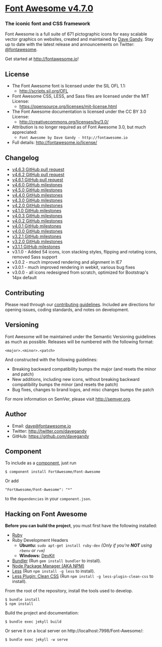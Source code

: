 # [Font Awesome v4.7.0](http://fontawesome.io)
### The iconic font and CSS framework

Font Awesome is a full suite of 671 pictographic icons for easy scalable vector graphics on websites,
created and maintained by [Dave Gandy](https://twitter.com/davegandy).
Stay up to date with the latest release and announcements on Twitter:
[@fontawesome](http://twitter.com/fontawesome).

Get started at http://fontawesome.io!

## License
- The Font Awesome font is licensed under the SIL OFL 1.1:
  - http://scripts.sil.org/OFL
- Font Awesome CSS, LESS, and Sass files are licensed under the MIT License:
  - https://opensource.org/licenses/mit-license.html
- The Font Awesome documentation is licensed under the CC BY 3.0 License:
  - http://creativecommons.org/licenses/by/3.0/
- Attribution is no longer required as of Font Awesome 3.0, but much appreciated:
  - `Font Awesome by Dave Gandy - http://fontawesome.io`
- Full details: http://fontawesome.io/license/

## Changelog
- [v4.6.3 GitHub pull request](https://github.com/FortAwesome/Font-Awesome/pull/9189)
- [v4.6.2 GitHub pull request](https://github.com/FortAwesome/Font-Awesome/pull/9117)
- [v4.6.1 GitHub pull request](https://github.com/FortAwesome/Font-Awesome/pull/8962)
- [v4.6.0 GitHub milestones](https://github.com/FortAwesome/Font-Awesome/issues?q=milestone%3A4.6.0+is%3Aclosed)
- [v4.5.0 GitHub milestones](https://github.com/FortAwesome/Font-Awesome/issues?q=milestone%3A4.5.0+is%3Aclosed)
- [v4.4.0 GitHub milestones](https://github.com/FortAwesome/Font-Awesome/issues?q=milestone%3A4.4.0+is%3Aclosed)
- [v4.3.0 GitHub milestones](https://github.com/FortAwesome/Font-Awesome/issues?q=milestone%3A4.3.0+is%3Aclosed)
- [v4.2.0 GitHub milestones](https://github.com/FortAwesome/Font-Awesome/issues?milestone=12&page=1&state=closed)
- [v4.1.0 GitHub milestones](https://github.com/FortAwesome/Font-Awesome/issues?milestone=6&page=1&state=closed)
- [v4.0.3 GitHub milestones](https://github.com/FortAwesome/Font-Awesome/issues?milestone=9&page=1&state=closed)
- [v4.0.2 GitHub milestones](https://github.com/FortAwesome/Font-Awesome/issues?milestone=8&page=1&state=closed)
- [v4.0.1 GitHub milestones](https://github.com/FortAwesome/Font-Awesome/issues?milestone=7&page=1&state=closed)
- [v4.0.0 GitHub milestones](https://github.com/FortAwesome/Font-Awesome/issues?milestone=2&page=1&state=closed)
- [v3.2.1 GitHub milestones](https://github.com/FortAwesome/Font-Awesome/issues?milestone=5&page=1&state=closed)
- [v3.2.0 GitHub milestones](https://github.com/FortAwesome/Font-Awesome/issues?milestone=3&page=1&state=closed)
- [v3.1.1 GitHub milestones](https://github.com/FortAwesome/Font-Awesome/issues?milestone=4&page=1&state=closed)
- v3.1.0 - Added 54 icons, icon stacking styles, flipping and rotating icons, removed Sass support
- v3.0.2 - much improved rendering and alignment in IE7
- v3.0.1 - much improved rendering in webkit, various bug fixes
- v3.0.0 - all icons redesigned from scratch, optimized for Bootstrap's 14px default

## Contributing

Please read through our [contributing guidelines](https://github.com/FortAwesome/Font-Awesome/blob/master/CONTRIBUTING.md).
Included are directions for opening issues, coding standards, and notes on development.

## Versioning

Font Awesome will be maintained under the Semantic Versioning guidelines as much as possible. Releases will be numbered
with the following format:

`<major>.<minor>.<patch>`

And constructed with the following guidelines:

* Breaking backward compatibility bumps the major (and resets the minor and patch)
* New additions, including new icons, without breaking backward compatibility bumps the minor (and resets the patch)
* Bug fixes, changes to brand logos, and misc changes bumps the patch

For more information on SemVer, please visit http://semver.org.

## Author
- Email: dave@fontawesome.io
- Twitter: http://twitter.com/davegandy
- GitHub: https://github.com/davegandy

## Component
To include as a [component](https://github.com/componentjs/component), just run

    $ component install FortAwesome/Font-Awesome

Or add

    "FortAwesome/Font-Awesome": "*"

to the `dependencies` in your `component.json`.

## Hacking on Font Awesome

**Before you can build the project**, you must first have the following installed:

- [Ruby](https://www.ruby-lang.org/en/)
- Ruby Development Headers
  - **Ubuntu:** `sudo apt-get install ruby-dev` *(Only if you're __NOT__ using `rbenv` or `rvm`)*
  - **Windows:** [DevKit](http://rubyinstaller.org/)
- [Bundler](http://bundler.io/) (Run `gem install bundler` to install).
- [Node Package Manager (AKA NPM)](https://docs.npmjs.com/getting-started/installing-node)
- [Less](http://lesscss.org/) (Run `npm install -g less` to install).
- [Less Plugin: Clean CSS](https://github.com/less/less-plugin-clean-css) (Run `npm install -g less-plugin-clean-css` to install).

From the root of the repository, install the tools used to develop.

    $ bundle install
    $ npm install

Build the project and documentation:

    $ bundle exec jekyll build

Or serve it on a local server on http://localhost:7998/Font-Awesome/:

    $ bundle exec jekyll -w serve
